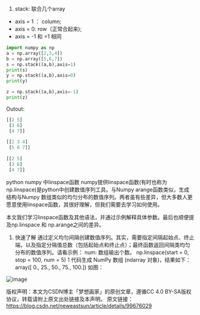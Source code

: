 1. stack:  联合几个array
- axis = 1 ： column;
- axis = 0: row（正常合起来);
- axis = -1 和 =1 相同
```python
import numpy as np
a = np.array([2,3,4])
b = np.array([5,6,7])
s = np.stack((a,b),axis=1)
print(s)
y = np.stack((a,b),axis=0)
print(y)

z = np.stack((a,b),axis=-1)
print(z)
```
Outout: 
```python
[[2 5]
 [3 6]
 [4 7]]
 
[[2 3 4]
 [5 6 7]]
 
[[2 5]
 [3 6]
 [4 7]]
```
python numpy 中linspace函数
numpy提供linspace函数(有时也称为np.linspace)是python中创建数值序列工具。与Numpy arange函数类似，生成结构与Numpy 数组类似的均匀分布的数值序列。两者虽有些差异，但大多数人更愿意使用linspace函数，其很好理解，但我们需要去学习如何使用。

本文我们学习linspace函数及其他语法，并通过示例解释具体参数。最后也顺便提及np.linspace 和 np.arange之间的差异。

1. 快速了解
通过定义均匀间隔创建数值序列。其实，需要指定间隔起始点、终止端，以及指定分隔值总数（包括起始点和终止点）；最终函数返回间隔类均匀分布的数值序列。请看示例：
num: 数组输出个数。
np.linspace(start = 0, stop = 100, num = 5)
1
代码生成 NumPy 数组 (ndarray 对象)，结果如下：array([ 0., 25., 50., 75., 100.])
如图：

![image](https://user-images.githubusercontent.com/73490814/130813036-2b734296-85fc-4227-9966-9927f9801117.png)

版权声明：本文为CSDN博主「梦想画家」的原创文章，遵循CC 4.0 BY-SA版权协议，转载请附上原文出处链接及本声明。
原文链接：https://blog.csdn.net/neweastsun/article/details/99676029

